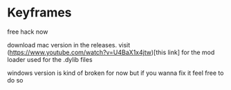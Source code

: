 # Keyframes

free hack now

download mac version in the releases. visit (https://www.youtube.com/watch?v=U4BaX1x4jtw)[this link] for the mod loader used for the .dylib files

windows version is kind of broken for now but if you wanna fix it feel free to do so
